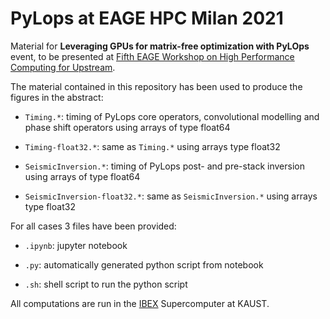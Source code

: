 # PyLops at EAGE HPC Milan 2021

Material for **Leveraging GPUs for matrix-free optimization with PyLOps** event,
to be presented at [Fifth EAGE Workshop on High Performance Computing for Upstream](https://eage.eventsair.com/fifth-hpc-ws/).

The material contained in this repository has been used to produce the figures in the abstract:

- ``Timing.*``: timing of PyLops core operators, convolutional modelling and phase shift operators using arrays of type float64

- ``Timing-float32.*``: same as ``Timing.*`` using arrays type float32

- ``SeismicInversion.*``: timing of PyLops post- and pre-stack inversion using arrays of type float64

- ``SeismicInversion-float32.*``: same as ``SeismicInversion.*`` using arrays type float32

For all cases 3 files have been provided: 

- ``.ipynb``: jupyter notebook

- ``.py``: automatically generated python script from notebook

- ``.sh``: shell script to run the python script


All computations are run in the [IBEX](https://www.hpc.kaust.edu.sa/ibex) Supercomputer at KAUST.
